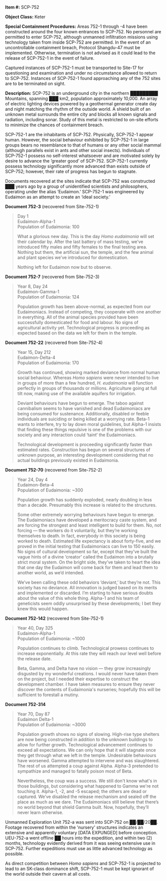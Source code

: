 **Item #:** SCP-752

**Object Class:** Keter

**Special Containment Procedures:** Areas 752-1 through -4 have been constructed around the four known entrances to SCP-752. No personnel are permitted to enter SCP-752, although unmanned infiltration missions using technology taken from inside SCP-752 are permitted. In the event of an uncontrollable containment breach, Protocol Shangdu-47 must be implemented. Otherwise, termination is not advised as it could lead to the release of SCP-752-1 in the event of failure.

Captured instances of SCP-752-1 must be transported to Site-17 for questioning and examination and under no circumstance allowed to return to SCP-752. Instances of SCP-752-1 found approaching any of the 752 sites are to be terminated on sight.

**Description:** SCP-752 is an underground city in the northern █████████ Mountains, spanning ███ km2, population approximately 10,000. An array of electric lighting devices powered by a geothermal generator create day and night matching the rhythm of the outside world. A shield built of an unknown metal surrounds the entire city and blocks all known signals and radiation, including sonar. Study of this metal is restricted to on-site efforts to minimize the chances of containment breach.

SCP-752-1 are the inhabitants of SCP-752. Physically, SCP-752-1 appear human. However, the social behaviour exhibited by SCP-752-1 in large groups bears no resemblance to that of humans or any other social mammal (although parallels exist in ants and other social insects). Individuals of SCP-752-1 possess no self-interest whatsoever and are motivated solely by desire to advance the ’greater good’ of SCP-752. SCP-752-1 currently possess technology significantly more advanced than exists outside of SCP-752; however, their rate of progress has begun to stagnate.

Documents recovered at the sites indicate that SCP-752 was constructed ███ years ago by a group of unidentified scientists and philosophers, operating under the alias ‘Eudaimon.’ SCP-752-1 was engineered by Eudaimon as an attempt to create an ‘ideal society.’

**Document 752-3** (recovered from Site-752-1)

> Day 1  
> Eudaimon-Alpha-1  
> Population of Eudaimonia: 100
> 
> What a glorious new day. This is the day _Homo eudaimonia_ will set their calendar by. After the last battery of mass testing, we’ve introduced fifty males and fifty females to the final testing area. Nothing but them, the artificial sun, the temple, and the few animal and plant species we’ve introduced for domestication.
> 
> Nothing left for Eudaimon now but to observe.

**Document 752-7** (recovered from Site-752-3)

> Year 8, Day 24  
> Eudaimon-Gamma-1  
> Population of Eudaimonia: 124
> 
> Population growth has been above-normal, as expected from our Eudaimoniacs. Instead of competing, they cooperate with one another in everything. All of the animal species provided have been successfully domesticated for food and labour. No signs of agricultural activity yet. Technological progress is proceeding as expected based on the data we left for them in the temple.

**Document 752-22** (recovered from Site-752-4)

> Year 15, Day 212  
> Eudaimon-Delta-4  
> Population of Eudaimonia: 170
> 
> Growth has continued, showing marked deviance from normal human social behaviour. Whereas _Homo sapiens_ were never intended to live in groups of more than a few hundred, _H. eudaimonia_ will function perfectly in groups of thousands or millions. Agriculture going at full tilt now, making use of the available aquifers for irrigation.
> 
> Deviant behaviours have begun to emerge. The taboo against cannibalism seems to have vanished and dead Eudaimoniacs are being consumed for sustenance. Additionally, disabled or feeble individuals are suiciding or being killed at a worrying rate. Beta-1 wants to interfere, try to lay down moral guidelines, but Alpha-1 insists that finding these things repulsive is one of the problems with our society and any interaction could ‘taint‘ the Eudaimoniacs.
> 
> Technological development is proceeding significantly faster than estimated rates. Construction has begun on several structures of unknown purpose, an interesting development considering that no actual buildings previously existed in Eudaimonia.

**Document 752-70** (recovered from Site-752-2)

> Year 24, Day 4  
> Eudaimon-Beta-4  
> Population of Eudaimonia: ~300
> 
> Population growth has suddenly exploded, nearly doubling in less than a decade. Presumably this increase is related to the structures.
> 
> Some other extremely worrying behaviours have begun to emerge. The Eudaimoniacs have developed a meritocracy caste system, and are forcing the strongest and least intelligent to build for them. No, not forcing — the workers do it voluntarily, but they’re working themselves to death. In fact, everybody in this society is being worked to death. Estimated life expectancy is about forty-five, and we proved in the initial testing that Eudaimoniacs can live to 150 easily. No signs of cultural development so far, except that they’ve built the vague hints of a divine ‘creator’ called the Eudaimon into a brutally strict moral system. On the bright side, they’ve taken to heart the idea that one day the Eudaimon will come back for them and lead them to another world, as we’d intended.
> 
> We’ve been calling these odd behaviors ‘deviant,’ but they’re not. This society has no deviance. All innovation is judged based on its merits and implemented or discarded. I’m starting to have serious doubts about the value of this whole thing. Alpha-1 and his team of geneticists seem oddly unsurprised by these developments; I bet they knew this would happen.

**Document 752-142** (recovered from Site-752-1)

> Year 40, Day 325  
> Eudaimon-Alpha-1  
> Population of Eudaimonia: ~1000
> 
> Population continues to climb. Technological prowess continues to increase exponentially. At this rate they will reach our level well before the release date.
> 
> Beta, Gamma, and Delta have no vision — they grow increasingly disgusted by my wonderful creations. I would never have taken them on the project, but I needed their expertise to construct the development chamber. I have taken measures to ensure they never discover the contents of Eudaimonia's nurseries; hopefully this will be sufficient to forestall a mutiny.

**Document 752-314**

> Year 70, Day 87  
> Eudaimon Delta-1  
> Population of Eudaimonia: ~3000
> 
> Population growth shows no signs of slowing. High-rise type shelters are now being constructed in addition to the unknown buildings to allow for further growth. Technological advancement continues to exceed all expectations. We can only hope that it will stagnate once they get through what we left in the temple. Undesirable behaviours have worsened. Gamma attempted to intervene and was slaughtered. The rest of us attempted a coup against Alpha. Alpha-3 pretended to sympathize and managed to fatally poison most of Beta.
> 
> Nevertheless, the coup was a success. We still don't know what's in those buildings, but considering what happened to Gamma we're not touching it. Alpha-1, -2, and -5 escaped; the others are dead or captured. We’ve disabled the release mechanism and sealed off the place as much as we dare. The Eudaimoniacs still believe that there’s no world beyond that shield Gamma built. Now, hopefully, they’ll never learn otherwise.

Unmanned Exploration Unit 752-a was sent into SCP-752 on ██/██/20██. Footage recovered from within the 'nursery' structures indicates an extensive and apparently voluntary \[DATA EXPUNGED\] before conception. UEU-752-a went offline ██ hours into the expedition, and within two (2) months, technology evidently derived from it was seeing extensive use in SCP-752. Further expeditions must use as little advanced technology as possible.

As direct competition between _Homo sapiens_ and SCP-752-1 is projected to lead to an SK-class dominance shift, SCP-752-1 must be kept ignorant of the world outside their cavern at all costs.